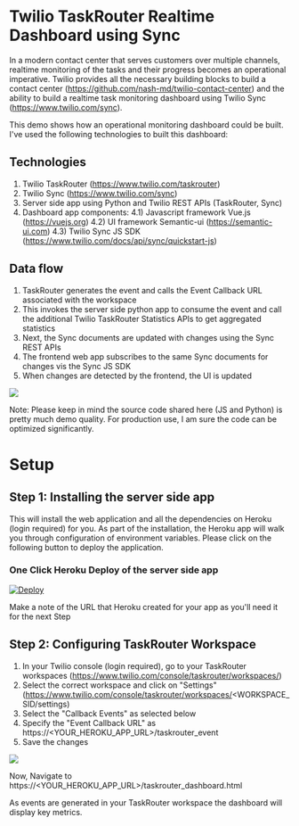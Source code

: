 # Twilio TaskRouter Realtime Dashboard using Sync

In a modern contact center that serves customers over multiple channels, realtime monitoring of the tasks and their progress becomes an operational imperative.  Twilio provides all the necessary building blocks to build a contact center (https://github.com/nash-md/twilio-contact-center) and the ability to build a realtime task monitoring dashboard using Twilio Sync (https://www.twilio.com/sync).

This demo shows how an operational monitoring dashboard could be built.  I've used the following technologies to built this dashboard:

## Technologies
1) Twilio TaskRouter (https://www.twilio.com/taskrouter)
2) Twilio Sync (https://www.twilio.com/sync)
3) Server side app using Python and Twilio REST APIs (TaskRouter, Sync)
4) Dashboard app components:
4.1) Javascript framework Vue.js (https://vuejs.org)
4.2) UI framework Semantic-ui (https://semantic-ui.com)
4.3) Twilio Sync JS SDK (https://www.twilio.com/docs/api/sync/quickstart-js)

## Data flow
1) TaskRouter generates the event and calls the Event Callback URL associated with the workspace
2) This invokes the server side python app to consume the event and call the additional Twilio TaskRouter Statistics APIs to get aggregated statistics
3) Next, the Sync documents are updated with changes using the Sync REST APIs
4) The frontend web app subscribes to the same Sync documents for changes vis the Sync JS SDK
5) When changes are detected by the frontend, the UI is updated

![](taskrouter_dashboard.jpg)

Note: Please keep in mind the source code shared here (JS and Python) is pretty much demo quality.  For production use, I am sure the code can be optimized significantly.

# Setup

## Step 1: Installing the server side app
This will install the web application and all the dependencies on Heroku (login required) for you. As part of the installation, the Heroku app will walk you through configuration of environment variables.  Please click on the following button to deploy the application.

### One Click Heroku Deploy of the server side app

[![Deploy](https://www.herokucdn.com/deploy/button.svg)](https://heroku.com/deploy?template=https://github.com/dangg/twilio-taskrouter-realtime-dashboard)

Make a note of the URL that Heroku created for your app as you'll need it for the next Step

## Step 2: Configuring TaskRouter Workspace
1) In your Twilio console (login required), go to your TaskRouter workspaces (https://www.twilio.com/console/taskrouter/workspaces/)
2) Select the correct workspace and click on "Settings" (https://www.twilio.com/console/taskrouter/workspaces/<WORKSPACE_SID/settings)
3) Select the "Callback Events" as selected below
4) Specify the "Event Callback URL" as https://<YOUR_HEROKU_APP_URL>/taskrouter_event
5) Save the changes

![](taskrouter_workspace_event_url_setup.jpg)

Now, Navigate to https://<YOUR_HEROKU_APP_URL>/taskrouter_dashboard.html

As events are generated in your TaskRouter workspace the dashboard will display key metrics.


